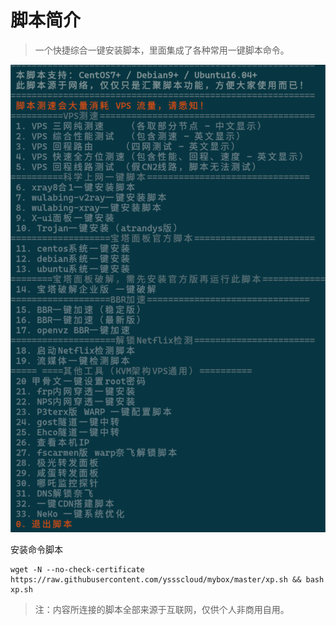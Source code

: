 # 脚本简介
> 一个快捷综合一键安装脚本，里面集成了各种常用一键脚本命令。

![](https://raw.githubusercontent.com/Yssscloud/mybox/main/img/20221017-0858.png "")

安装命令脚本
```
wget -N --no-check-certificate https://raw.githubusercontent.com/yssscloud/mybox/master/xp.sh && bash xp.sh
```

> 注：内容所连接的脚本全部来源于互联网，仅供个人非商用自用。
